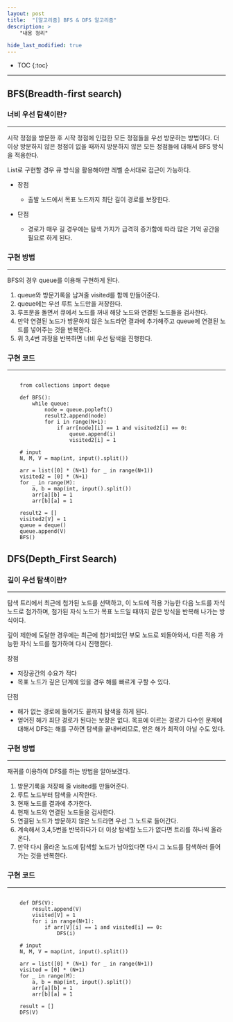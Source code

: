 ```yaml
---
layout: post
title:  "[알고리즘] BFS & DFS 알고리즘"
description: >
    "내용 정리"

hide_last_modified: true
---
```

* TOC
{:toc}
***
## BFS(Breadth-first search)

### 너비 우선 탐색이란?
***
시작 정점을 방문한 후 시작 정점에 인접한 모든 정점들을 우선 방문하는 방법이다. 더 이상 방문하지 않은 정점이 없을 때까지 방문하지 않은 모든 정점들에 대해서 BFS 방식을 적용한다.

List로 구현할 경우 큐  방식을 활용해야만 레벨 순서대로 접근이 가능하다.

- 장점
  - 출발 노드에서 목표 노드까지 최단 길이 경로를 보장한다.

- 단점
  - 경로가 매우 길 경우에는 탐색 가지가 급격히 증가함에 따라 많은 기억 공간을 필요로 하게 된다.

### 구현 방법
***
BFS의 경우 queue를 이용해 구현하게 된다.

1. queue와 방문기록을 남겨줄 visited를 함께 만들어준다.
2. queue에는 우선 루트 노드만을 저장한다.
3. 루프문을 돌면서 큐에서 노드를 꺼내 해당 노드와 연결된 노드들을 검사한다.
4. 만약 연결된 노드가 방문하지 않은 노드라면 결과에 추가해주고 queue에 연결된 노드를 넣어주는 것을 반복한다.
5. 위 3,4번 과정을 반복하면 너비 우선 탐색을 진행한다.

### 구현 코드
***

```

    from collections import deque
    
    def BFS():
        while queue:
            node = queue.popleft()
            result2.append(node)
            for i in range(N+1):
                if arr[node][i] == 1 and visited2[i] == 0:
                    queue.append(i)
                    visited2[i] = 1
    
    # input
    N, M, V = map(int, input().split())
    
    arr = list([0] * (N+1) for _ in range(N+1))
    visited2 = [0] * (N+1)
    for _ in range(M):
        a, b = map(int, input().split())
        arr[a][b] = 1
        arr[b][a] = 1
    
    result2 = []
    visited2[V] = 1
    queue = deque()
    queue.append(V)
    BFS()

```

## DFS(Depth_First Search)

### 깊이 우선 탐색이란?
***
탐색 트리에서 최근에 첨가된 노드를 선택하고, 이 노드에 적용 가능한 다음 노드를 자식 노드로 첨가하며, 첨가된 자식 노드가 목표 노드일 때까지 같은 방식을 반복해 나가는 방식이다.

깊이 제한에 도달한 경우에는 최근에 첨가되었던 부모 노드로 되돌아와서, 다른 적용 가능한 자식 노드를 첨가하며 다시 진행한다.

장점
- 저장공간의 수요가 적다
- 목표 노드가 깊은 단계에 있을 경우 해를 빠르게 구할 수 있다.

단점
- 해가 없는 경로에 들어가도 끝까지 탐색을 하게 된다.
- 얻어진 해가 최단 경로가 된다는 보장은 없다. 목표에 이르는 경로가 다수인 문제에 대해서 DFS는 해를 구하면 탐색을 끝내버리므로, 얻은 해가 최적이 아닐 수도 있다.

### 구현 방법
***
재귀를 이용하여 DFS를 하는 방법을 알아보겠다.

1. 방문기록을 저장해 줄 visited를 만들어준다.
2. 루트 노드부터 탐색을 시작한다.
3. 현재 노드를 결과에 추가한다.
4. 현재 노드와 연결된 노드들을 검사한다.
5. 연결된 노드가 방문하지 않은 노드라면 우선 그 노드로 들어간다.
6. 계속해서 3,4,5번을 반복하다가 더 이상 탐색할 노드가 없다면 트리를 하나씩 올라온다.
7. 만약 다시 올라온 노드에 탐색할 노드가 남아있다면 다시 그 노드를 탐색하러 들어가는 것을 반복한다.

### 구현 코드
***

```

    def DFS(V):
        result.append(V)
        visited[V] = 1
        for i in range(N+1):
            if arr[V][i] == 1 and visited[i] == 0:
                DFS(i)
    
    # input
    N, M, V = map(int, input().split())
    
    arr = list([0] * (N+1) for _ in range(N+1))
    visited = [0] * (N+1)
    for _ in range(M):
        a, b = map(int, input().split())
        arr[a][b] = 1
        arr[b][a] = 1
    
    result = []
    DFS(V)

```